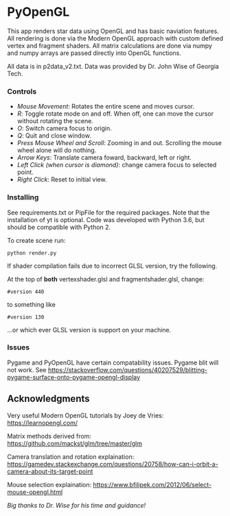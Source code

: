 # PyOpenGL

This app renders star data using OpenGL and has basic naviation features. All rendering is done via the Modern OpenGL approach with custom defined vertex and fragment shaders. All matrix calculations are done via numpy and numpy arrays are passed directly into OpenGL functions.

All data is in p2data_v2.txt. Data was provided by Dr. John Wise of Georgia Tech.  

### Controls

* _Mouse Movement_: Rotates the entire scene and moves cursor.
* _R_: Toggle rotate mode on and off. When off, one can move the cursor without rotating the scene.
* _O_: Switch camera focus to origin.
* _Q_: Quit and close window.
* _Press Mouse Wheel and Scroll_: Zooming in and out. Scrolling the mouse wheel alone will do nothing.
* _Arrow Keys_: Translate camera foward, backward, left or right.
* _Left Click (when cursor is diamond)_: change camera focus to selected point.
* _Right Click_: Reset to initial view.


### Installing

See requirements.txt or PipFile for the required packages. Note that the installation of yt is optional. Code was developed with Python 3.6, but should be compatible with Python 2. 

To create scene run:

```
python render.py
```

If shader compilation fails due to incorrect GLSL version, try the following.


At the top of **both** vertexshader.glsl and fragmentshader.glsl, change:

```
#version 440
```

to something like

```
#version 130
```

...or which ever GLSL version is support on your machine.


### Issues

Pygame and PyOpenGL have certain compatability issues. Pygame blit will not work. See https://stackoverflow.com/questions/40207529/blitting-pygame-surface-onto-pygame-opengl-display


## Acknowledgments

Very useful Modern OpenGL tutorials by Joey de Vries: https://learnopengl.com/

Matrix methods derived from: https://github.com/mackst/glm/tree/master/glm

Camera translation and rotation explaination: https://gamedev.stackexchange.com/questions/20758/how-can-i-orbit-a-camera-about-its-target-point

Mouse selection explaination: https://www.bfilipek.com/2012/06/select-mouse-opengl.html

_Big thanks to Dr. Wise for his time and guidance!_
